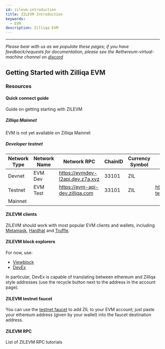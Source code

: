 ```yaml
---
id: zilevm-introduction
title: ZILEVM Introduction
keywords:
  - EVM
description: Zilliqa EVM
---
```


---

_Please bear with us as we populate these pages; if you have feedback/requests for documentation, please see the #ethereum-virtual-machine channel on [discord](https://discord.gg/nKznfCaZxy)_

## Getting Started with Zilliqa EVM

### Resources

#### Quick connect guide

Guide on getting starting with ZILEVM

##### Zilliqa Mainnet

EVM is not yet available on Zilliqa Mainnet

##### Developer testnet

| Network Type | Network Name | Network RPC                        | ChainID | Currency Symbol | Block Explorer URL                         |
| ------------ | ------------ | ---------------------------------- | ------- | --------------- | ------------------------------------------ |
| Devnet       | EVM Dev      | <https://evmdev-l2api.dev.z7a.xyz> | 33101   | ZIL             |                                            |
| Testnet      | EVM Test     | <https://evm-api-dev.zilliqa.com>  | 33101   | ZIL             | <https://zilliqa-testnet.tryethernal.com/> |
| Mainnet      |              |                                    |         |                 |                                            |

#### ZILEVM clients

ZILEVM should work with most popular EVM clients and wallets, including [Metamask](https://metamask.io/), [Hardhat](https://hardhat.org) and [Truffle](https://trufflesuite.com/).

#### ZILEVM block explorers

For now, use:

- [Viewblock](https://viewblock.io/zilliqa?network=testnet)
- [DevEx](https://devex.zilliqa.com/?network=https%3A%2F%2Fdev-api.zilliqa.com)

In particular, DevEx is capable of translating between ethereum and Zilliqa style addresses (use the recycle button next to the address in the account page).

#### ZILEVM testnet faucet

You can use the [testnet faucet](../dev-dapps/dev-tools-faucet.md) to add ZIL to your EVM account; just paste your ethereum address (given by your wallet) into the faucet destination address.

#### ZILEVM RPC

List of ZILEVM RPC tutorials
